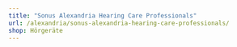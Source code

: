 ```yaml
---
title: "Sonus Alexandria Hearing Care Professionals"
url: /alexandria/sonus-alexandria-hearing-care-professionals/
shop: Hörgeräte
---
```

